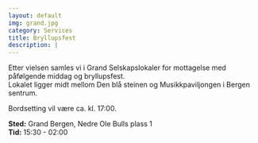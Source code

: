 ```yaml
---
layout: default
img: grand.jpg
category: Services
title: Bryllupsfest
description: |
---
```

Etter vielsen samles vi i Grand Selskapslokaler for mottagelse med påfølgende middag og bryllupsfest.<br />
Lokalet ligger midt mellom Den blå steinen og Musikkpaviljongen i Bergen sentrum.

Bordsetting vil være ca. kl. 17:00.

<b>Sted:</b> Grand Bergen, Nedre Ole Bulls plass 1 <br />
<b>Tid:</b> 15:30 - 02:00
